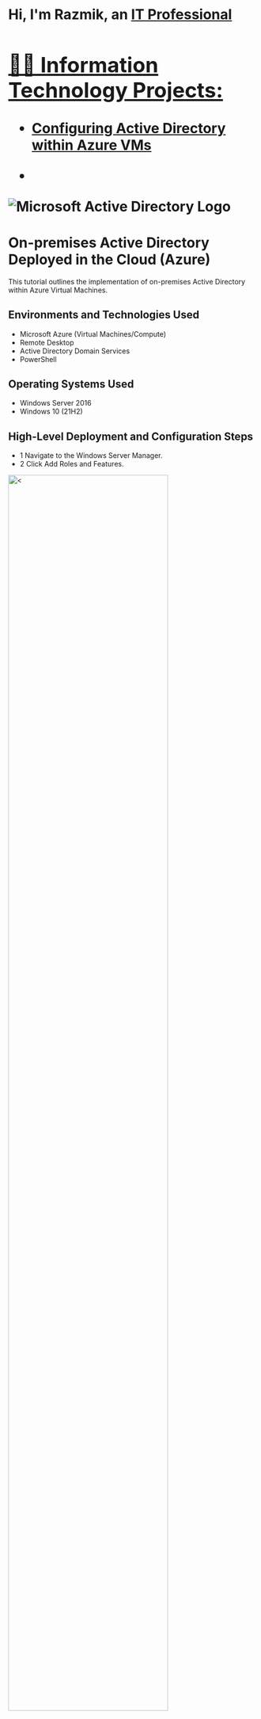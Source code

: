<h1>Hi, I'm Razmik, an <a href="https://www.linkedin.com/in/razmik-a-917237280">IT Professional

<h2>👨‍💻 Information Technology Projects:</h2>
  
  - [Configuring Active Directory within Azure VMs](https://github.com/RazmikAlexander/RazmikAlexander/configure-ad)
  - <p align="center">
<img src="https://i.imgur.com/pU5A58S.png" alt="Microsoft Active Directory Logo"/>
</p>

<h1>On-premises Active Directory Deployed in the Cloud (Azure)</h1>
This tutorial outlines the implementation of on-premises Active Directory within Azure Virtual Machines.<br />


<h2>Environments and Technologies Used</h2>

- Microsoft Azure (Virtual Machines/Compute)
- Remote Desktop
- Active Directory Domain Services
- PowerShell

<h2>Operating Systems Used </h2>

- Windows Server 2016
- Windows 10 (21H2)

<h2>High-Level Deployment and Configuration Steps</h2>

- 1 Navigate to the Windows Server Manager.
- 2 Click Add Roles and Features.
    
<p>
<img src="https://i.imgur.com/2yE71SN.jpg" height="80%" width="80%" alt=<>
</p>
<p>
<li> 3 It will open Add Roles and Features, wizard. Click Next.</li>
<p>

<p>
<img src="https://i.imgur.com/YRWnXtl.jpg" height="80%" width="80%" alt=<>
</p>
<p>
<li>4 Select the server from the server pool and click Next.</li>
</p>
<img src="https://i.imgur.com/loqxzX2.jpg" height="80%" width="80%" alt=<>
<br />

<p>
<li> 5 Click the Checkbox to select Active Directory Domain Services.</li>
</p>  
<img src="https://i.imgur.com/IpcbfPO.jpg" height="80%" width="80%" alt=<>

</p>
<p>

<p>
<li> 6 On the popup Window, just click Add Features.</li>
</p>
<img src="https://i.imgur.com/i49BWn8.jpg" height="80%" width="80%" alt=<>

</p>
<p>

<p>
<li> 7 On the description window of Active Directory Domain Services, click Next.</li>
</p>
<img src="https://i.imgur.com/bJb2T5W.jpg" height="80%" width="80%" alt=<>
</p>
<p>

<p>
<li> 8 Click Install on the Confirmation window.</li>
</p>
<img src="https://i.imgur.com/6GichZd.jpg" height="80%" width="80%" alt=<>
</p>
<p>

<p>
<li> 9 Installation process begins.</li>
</p>
<img src="https://i.imgur.com/0bpMsSX.jpg" height="80%" width="80%" alt=<>
</p>
<p>

<p>
<li> 10 After installing AD DS Role, you can promote this Server to a Domain Controller.</li>
</p>
<img src="https://i.imgur.com/HlIrrJD.jpg" height="80%" width="80%" alt=<>
</p>
<p>

<p>
<li> 11 Select Add a new forest and give the Root domain name, ad.gpfs.net. Click Next.</li>
</p>
<img src="https://i.imgur.com/IJ119YS.jpg" height="80%" width="80%" alt=<>
</p>
<p>

<p>
<li> 12 Enter the Directory Services Restore Mode password.</li>
</p>
<img src="https://i.imgur.com/UcseLJ8.jpg" height="80%" width="80%" alt=<>
</p>
<p>

<p>
<li> 13 Ignore the warning message.</li>
</p>
<img src="https://i.imgur.com/duRkaBK.jpg" height="80%" width="80%" alt=<>
</p>
<p>

<p>
<li> 14 Use the default NetBIOS domain name and click Next.</li>
</p>
<img src="https://i.imgur.com/sRBiQKx.jpg" height="80%" width="80%" alt=<>
</p>
<p>

<p>
<li> 15 Use the default paths and click Next.</li>
</p>
<img src="https://i.imgur.com/tg0C71m.jpg" height="80%" width="80%" alt=<>
</p>
<p>

<p>
<li> 16 Review and click Next if no errors.</li>
</p>
<img src="https://i.imgur.com/F2GYCoU.jpg" height="80%" width="80%" alt=<>
</p>
<p>

<p>
<li> 17 Click Install and wait for the installation to finish.</li>
</p>
<img src="https://i.imgur.com/uvVrjgf.jpg" height="80%" width="80%" alt=<>
</p>
<p>
<li> 18 The Domain Controller is now set up.</li>
</p>







































